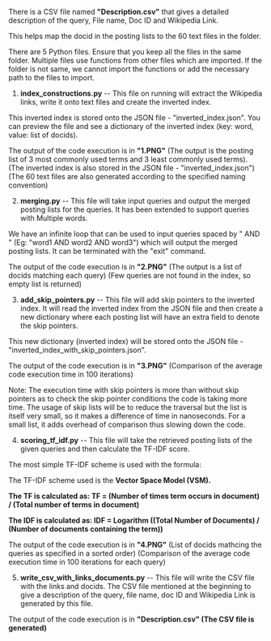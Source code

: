 There is a CSV file named **"Description.csv"** that gives a detailed description of the query, File name, Doc ID and Wikipedia Link.

This helps map the docid in the posting lists to the 60 text files in the folder.

There are 5 Python files. Ensure that you keep all the files in the same folder. Multiple files use functions from other files
which are imported. If the folder is not same, we cannot import the functions or add the necessary path to the files to import.

1) **index_constructions.py** -- This file on running will extract the Wikipedia links, write it onto text files and create the inverted index.

This inverted index is stored onto the JSON file - "inverted_index.json". You can preview the file and see a dictionary of the inverted index
(key: word, value: list of docids).

The output of the code execution is in **"1.PNG"** (The output is the posting list of 3 most commonly used terms and 3 least commonly used terms).
(The inverted index is also stored in the JSON file - "inverted_index.json") (The 60 text files are also generated according to the specified naming convention)



2) **merging.py** -- This file will take input queries and output the merged posting lists for the queries. It has been extended to support queries
with Multiple words.

We have an infinite loop that can be used to input queries spaced by " AND " (Eg: "word1 AND word2 AND word3") which will output the merged posting lists.
It can be terminated with the "exit" command.

The output of the code execution is in **"2.PNG"** (The output is a list of docids matching each query)
(Few queries are not found in the index, so empty list is returned)



3) **add_skip_pointers.py** -- This file will add skip pointers to the inverted index. It will read the inverted index from the JSON file and then create a new
dictionary where each posting list will have an extra field to denote the skip pointers.

This new dictionary (inverted index) will be stored onto the JSON file - "inverted_index_with_skip_pointers.json".

The output of the code execution is in **"3.PNG"** (Comparison of the average code execution time in 100 iterations)



Note: The execution time with skip pointers is more than without skip pointers as to check the skip pointer conditions the code is taking more time.
The usage of skip lists will be to reduce the traversal but the list is itself very small, so it makes a difference of time in nanoseconds. For a small list,
it adds overhead of comparison thus slowing down the code.

4) **scoring_tf_idf.py** -- This file will take the retrieved posting lists of the given queries and then calculate the TF-IDF score.

The most simple TF-IDF scheme is used with the formula:

The TF-IDF scheme used is the **Vector Space Model (VSM).**

**The TF is calculated as: TF = (Number of times term occurs in document) / (Total number of terms in document)**

**The IDF is calculated as: IDF = Logarithm ((Total Number of Documents) / (Number of documents containing the term))**

The output of the code execution is in **"4.PNG"** (List of docids mathcing the queries as specified in a sorted order)
(Comparison of the average code execution time in 100 iterations for each query)



5) **write_csv_with_links_documents.py** -- This file will write the CSV file with the links and docids. The CSV file mentioned at the beginning to give a description of the query, file name, doc ID and Wikipedia Link is generated by this file.

The output of the code execution is in **"Description.csv" (The CSV file is generated)**
